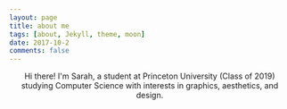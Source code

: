 ```yaml
---
layout: page
title: about me
tags: [about, Jekyll, theme, moon]
date: 2017-10-2
comments: false
---
```

    
<center><a href="http://sp37344.github.io/"></a> Hi there! I'm Sarah, a student at Princeton University (Class of 2019) studying Computer Science with interests in graphics, aesthetics, and design. </center>